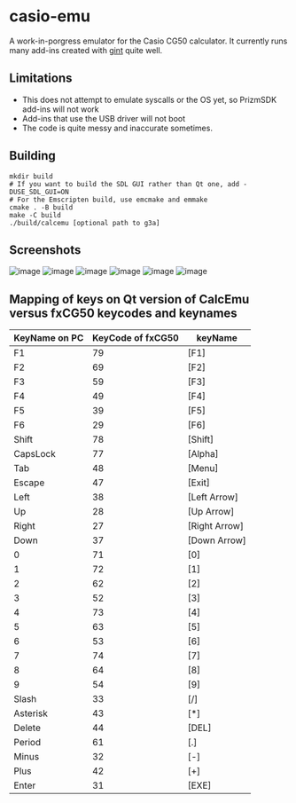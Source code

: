 # casio-emu

A work-in-porgress emulator for the Casio CG50 calculator. It currently runs many add-ins created with [gint](https://gitea.planet-casio.com/Lephenixnoir/gint) quite well.

## Limitations
- This does not attempt to emulate syscalls or the OS yet, so PrizmSDK add-ins will not work
- Add-ins that use the USB driver will not boot
- The code is quite messy and inaccurate sometimes.

## Building

```
mkdir build
# If you want to build the SDL GUI rather than Qt one, add -DUSE_SDL_GUI=ON
# For the Emscripten build, use emcmake and emmake
cmake . -B build
make -C build
./build/calcemu [optional path to g3a]
```

## Screenshots

![image](https://github.com/Heath123/casio-emu/assets/13787163/03a674c3-fee9-48cd-81ff-23afdcd4bc36)
![image](https://github.com/Heath123/casio-emu/assets/13787163/c24f0402-ce9f-4bb8-b256-72f8bb95bcd5)
![image](https://github.com/Heath123/casio-emu/assets/13787163/4eaf91d2-390c-4a67-932f-de5355747d50)
![image](https://github.com/Heath123/casio-emu/assets/13787163/d8d9a167-6cfa-4118-8d86-d8726d83020c)
![image](https://github.com/Heath123/casio-emu/assets/13787163/a40bcb45-8c40-4c8d-8934-732fe8ad300e)
![image](https://github.com/Heath123/casio-emu/assets/13787163/1c423c2e-020c-4871-ac53-88ef4497fcb3)


## Mapping of keys on Qt version of CalcEmu versus fxCG50 keycodes and keynames

KeyName on PC  | KeyCode of fxCG50  | keyName
------------- |------------- |------------- |
F1 | 79 | [F1]
F2 | 69 | [F2]
F3 | 59 | [F3]
F4 | 49 | [F4]
F5 | 39 | [F5]
F6 | 29 | [F6]
Shift | 78 | [Shift] 
CapsLock | 77 | [Alpha]
Tab | 48 | [Menu]
Escape | 47 | [Exit]
Left | 38 | [Left Arrow]
Up | 28 | [Up Arrow]
Right | 27 | [Right Arrow]
Down | 37 | [Down Arrow]
0 | 71 | [0]
1 | 72 | [1]
2 | 62 | [2]
3 | 52 | [3]
4 | 73 | [4]
5 | 63 | [5]
6 | 53 | [6]
7 | 74 | [7]
8 | 64 | [8]
9 | 54 | [9]
Slash | 33 | [/]
Asterisk | 43 | [*]
Delete | 44 | [DEL]
Period | 61 | [.]
Minus | 32 | [-]
Plus | 42 | [+]
Enter | 31 | [EXE]